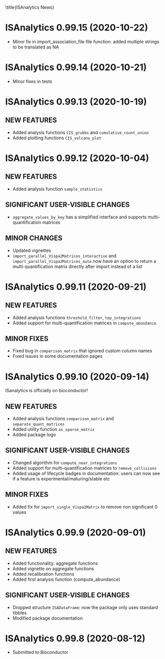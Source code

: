\title{ISAnalytics News}

# ISAnalytics 0.99.15 (2020-10-22)

* Minor fix in import_association_file file function: added multiple strings
to be translated as NA

# ISAnalytics 0.99.14 (2020-10-21)

* Minor fixes in tests

# ISAnalytics 0.99.13 (2020-10-19)

## NEW FEATURES

* Added analysis functions `CIS_grubbs` and `cumulative_count_union`
* Added plotting functions `CIS_volcano_plot`

# ISAnalytics 0.99.12 (2020-10-04)

## NEW FEATURES

* Added analysis function `sample_statistics`

## SIGNIFICANT USER-VISIBLE CHANGES

* `aggregate_values_by_key` has a simplified interface and supports
multi-quantification matrices

## MINOR CHANGES

* Updated vignettes
* `import_parallel_Vispa2Matrices_interactive` and
`import_parallel_Vispa2Matrices_auto` now have an option to return 
a multi-quantification matrix directly after import instead of a list

# ISAnalytics 0.99.11 (2020-09-21)

## NEW FEATURES

* Added analysis functions `threshold_filter`, `top_integrations`
* Added support for multi-quantification matrices in `compute_abundance`

## MINOR FIXES

* Fixed bug in `comparison_matrix` that ignored custom column names
* Fixed issues in some documentation pages

# ISAnalytics 0.99.10 (2020-09-14)

ISanalytics is officially on bioconductor!

## NEW FEATURES

* Added analysis functions `comparison_matrix` and `separate_quant_matrices`
* Added utility function `as_sparse_matrix`
* Added package logo

## SIGNIFICANT USER-VISIBLE CHANGES

* Changed algorithm for `compute_near_integrations`
* Added support for multi-quantification matrices to `remove_collisions`
* Added usage of lifecycle badges in documentation: users can now see if 
a feature is experimental/maturing/stable etc

## MINOR FIXES

* Added fix for `import_single_Vispa2Matrix` to remove non significant 
0 values

# ISAnalytics 0.99.9 (2020-09-01)

## NEW FEATURES

* Added functionality: aggregate functions
* Added vignette on aggregate functions
* Added recalibration functions
* Added first analysis function (compute_abundance)

## SIGNIFICANT USER-VISIBLE CHANGES

* Dropped structure `ISADataFrame`: now the package only uses standard tibbles
* Modified package documentation

# ISAnalytics 0.99.8 (2020-08-12)

* Submitted to Bioconductor
